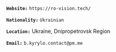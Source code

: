 **`Website:`** `https://ro-vision.tech/`

**`Nationality:`** `Ukrainian`

**`Location:`** Ukraine, Dnipropetrovsk Region

**`Email:`** `b.kyrylo.contact@pm.me`
